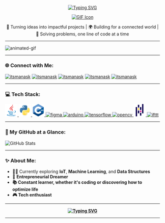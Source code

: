 <p align="center">
  <a href="https://git.io/typing-svg">
    <img src="https://readme-typing-svg.demolab.com?font=Roboto&weight=900&size=35&duration=2000&pause=1000&center=true&vCenter=true&width=435&lines=Hey+%F0%9F%91%8B%2C+I'm+Manas+Kulkarni" alt="Typing SVG">
    <p align="center">
  <img src="https://user-images.githubusercontent.com/74038190/216120974-24a76b31-7f39-41f1-a38f-b3c1377cc612.png" alt="GIF Icon" width="100" height="100" />
</p>
  </a>
</p>

<p align="center">  
🌟 Turning ideas into impactful projects | 🌍 Building for a connected world | 🧠 Solving problems, one line of code at a time
</p>  

---

<img align="center" src="https://github.com/user-attachments/assets/d642af6b-efa7-4603-8523-14a40db86500" alt="animated-gif" style="display:block; margin:auto;" />

---

<h3 align="left">🌐 Connect with Me:</h3>

<p align="left">  
<a href="https://instagram.com/itsmanask" target="blank"><img align="center" src="https://raw.githubusercontent.com/rahuldkjain/github-profile-readme-generator/master/src/images/icons/Social/instagram.svg" alt="itsmanask" height="30" width="40" style="animation: bounce 2s infinite;" /></a>  
<a href="https://linkedin.com/in/itsmanask" target="blank"><img align="center" src="https://raw.githubusercontent.com/rahuldkjain/github-profile-readme-generator/master/src/images/icons/Social/linked-in-alt.svg" alt="itsmanask" height="30" width="40" style="animation: bounce 2s infinite;" /></a>  
<a href="https://twitter.com/itsmanask" target="blank"><img align="center" src="https://raw.githubusercontent.com/rahuldkjain/github-profile-readme-generator/master/src/images/icons/Social/twitter.svg" alt="itsmanask" height="30" width="40" style="animation: bounce 2s infinite;" /></a>  
<a href="https://www.facebook.com/profile.php?id=100078516849406" target="blank"><img align="center" src="https://raw.githubusercontent.com/rahuldkjain/github-profile-readme-generator/master/src/images/icons/Social/facebook.svg" alt="itsmanask" height="30" width="40" style="animation: bounce 2s infinite;" /></a>  
<a href="https://t.me/itsmanask" target="blank"><img align="center" src="https://www.vectorlogo.zone/logos/telegram/telegram-tile.svg" alt="itsmanask" height="30" width="40" style="animation: bounce 2s infinite;" /></a>  
</p>


---

<h3 align="left">💻 Tech Stack:</h3>  
<p align="left">  
<a href="https://www.java.com" target="_blank" rel="noreferrer">  
<img src="https://raw.githubusercontent.com/devicons/devicon/master/icons/java/java-original.svg" alt="java" width="40" height="40"/>  
</a>  
<a href="https://www.python.org" target="_blank" rel="noreferrer">  
<img src="https://raw.githubusercontent.com/devicons/devicon/master/icons/python/python-original.svg" alt="python" width="40" height="40"/>  
</a>  
<a href="https://www.w3schools.com/cpp/" target="_blank" rel="noreferrer">  
<img src="https://raw.githubusercontent.com/devicons/devicon/master/icons/cplusplus/cplusplus-original.svg" alt="cplusplus" width="40" height="40"/>  
</a>  
<a href="https://www.figma.com/" target="_blank" rel="noreferrer">  
<img src="https://www.vectorlogo.zone/logos/figma/figma-icon.svg" alt="figma" width="40" height="40"/>  
</a>  
<a href="https://www.arduino.cc/" target="_blank" rel="noreferrer">  
<img src="https://cdn.worldvectorlogo.com/logos/arduino-1.svg" alt="arduino" width="40" height="40"/>  
</a>  
<a href="https://www.tensorflow.org" target="_blank" rel="noreferrer">  
<img src="https://www.vectorlogo.zone/logos/tensorflow/tensorflow-icon.svg" alt="tensorflow" width="40" height="40"/>  
</a>  
<a href="https://opencv.org/" target="_blank" rel="noreferrer">  
<img src="https://www.vectorlogo.zone/logos/opencv/opencv-icon.svg" alt="opencv" width="40" height="40"/>  
</a>  
<a href="https://pandas.pydata.org/" target="_blank" rel="noreferrer">  
<img src="https://raw.githubusercontent.com/devicons/devicon/2ae2a900d2f041da66e950e4d48052658d850630/icons/pandas/pandas-original.svg" alt="pandas" width="40" height="40"/>  
</a>  
<a href="https://ifttt.com/" target="_blank" rel="noreferrer">  
<img src="https://www.vectorlogo.zone/logos/ifttt/ifttt-ar21.svg" alt="ifttt" width="40" height="40"/>  
</a>  
</p>  

---

<h3 align="left">🌟 My GitHub at a Glance:</h3>  
<p align="left">
  <img align="center" src="https://github-readme-stats.vercel.app/api/top-langs?username=itsmanask&show_icons=true&locale=en&layout=compact&theme=dark" alt="GitHub Stats" />
</p>  

---

<h3 align="left">✨ About Me:</h3>  
<ul>  
  <li>🧑‍💻 Currently exploring <b>IoT</b>, <b>Machine Learning</b>, and <b>Data Structures</b></li>  
  <li>🚀 <b>Entrepreneurial Dreamer</li>  
  <li>📚 Constant learner, whether it's coding or discovering how to optimize life</li>  
  <li>🎮 Tech enthusiast</li>  
</ul>  

---


<p align="center">
  <a href="https://git.io/typing-svg">
    <img src="https://readme-typing-svg.demolab.com?font=Open+Sans&weight=900&size=16&duration=2000&pause=&color=DCCAF7&center=true&vCenter=true&multiline=true&width=435&lines=%F0%9F%92%A1+%22If+opportunity+doesn%E2%80%99t+knock%2C+build+a+door.+;And+maybe+code+the+lock+too!%22+%F0%9F%92%A1" alt="Typing SVG">
  </a>
</p>

---
